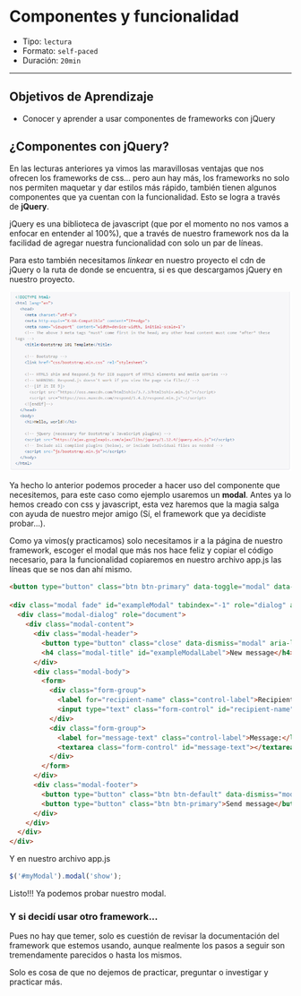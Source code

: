 # Componentes y funcionalidad

- Tipo: `lectura`
- Formato: `self-paced`
- Duración: `20min`

***

## Objetivos de Aprendizaje

- Conocer y aprender a usar componentes de frameworks con jQuery

## ¿Componentes con jQuery?

En las lecturas anteriores ya vimos las maravillosas ventajas que nos ofrecen
los frameworks de css... pero aun hay más, los frameworks no solo nos
permiten maquetar y dar estilos más rápido, también tienen algunos
componentes que ya cuentan con la funcionalidad. Esto se logra a través de
**jQuery**.

jQuery es una biblioteca de javascript (que por el momento no nos vamos a
enfocar en entender al 100%), que a través de nuestro framework nos da la
facilidad de agregar nuestra funcionalidad con solo un par de líneas.

Para esto también necesitamos *linkear* en nuestro proyecto el cdn de jQuery
o la ruta de donde se encuentra, si es que descargamos jQuery en nuestro
proyecto.

![Bootstrap](links-bootstrap.png)

Ya hecho lo anterior podemos proceder a hacer uso del componente que
necesitemos, para este caso como ejemplo usaremos un **modal**. Antes ya lo
hemos creado con css y javascript, esta vez haremos que la magia salga con
ayuda de nuestro mejor amigo (Sí, el framework que ya decidiste probar...).

Como ya vimos(y practicamos) solo necesitamos ir a la página de nuestro
framework, escoger el modal que más nos hace feliz y copiar el código
necesario, para la funcionalidad copiaremos en nuestro archivo app.js las
líneas que se nos dan ahí mismo.

```html
<button type="button" class="btn btn-primary" data-toggle="modal" data-target="#exampleModal" data-whatever="@mdo">Open modal for @mdo</button>

<div class="modal fade" id="exampleModal" tabindex="-1" role="dialog" aria-labelledby="exampleModalLabel">
  <div class="modal-dialog" role="document">
    <div class="modal-content">
      <div class="modal-header">
        <button type="button" class="close" data-dismiss="modal" aria-label="Close"><span aria-hidden="true">&times;</span></button>
        <h4 class="modal-title" id="exampleModalLabel">New message</h4>
      </div>
      <div class="modal-body">
        <form>
          <div class="form-group">
            <label for="recipient-name" class="control-label">Recipient:</label>
            <input type="text" class="form-control" id="recipient-name">
          </div>
          <div class="form-group">
            <label for="message-text" class="control-label">Message:</label>
            <textarea class="form-control" id="message-text"></textarea>
          </div>
        </form>
      </div>
      <div class="modal-footer">
        <button type="button" class="btn btn-default" data-dismiss="modal">Close</button>
        <button type="button" class="btn btn-primary">Send message</button>
      </div>
    </div>
  </div>
</div>
```

Y en nuestro archivo app.js

```js
$('#myModal').modal('show');
```

Listo!!! Ya podemos probar nuestro modal.

### Y si decidí usar otro framework...

Pues no hay que temer, solo es cuestión de revisar la documentación del
framework que estemos usando, aunque realmente los pasos a seguir son
tremendamente parecidos o hasta los mismos.

Solo es cosa de que no dejemos de practicar, preguntar o investigar y
practicar más.
